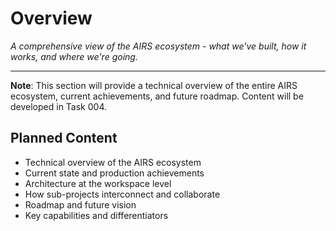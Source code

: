 # Overview

*A comprehensive view of the AIRS ecosystem - what we've built, how it works, and where we're going.*

---

**Note**: This section will provide a technical overview of the entire AIRS ecosystem, current achievements, and future roadmap. Content will be developed in Task 004.

## Planned Content

- Technical overview of the AIRS ecosystem
- Current state and production achievements
- Architecture at the workspace level
- How sub-projects interconnect and collaborate
- Roadmap and future vision
- Key capabilities and differentiators
